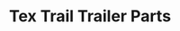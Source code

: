---
title: "Tex Trail Trailer Parts"
url: /mount-pleasant/tex-trail-trailer-parts/
shop: car parts
---